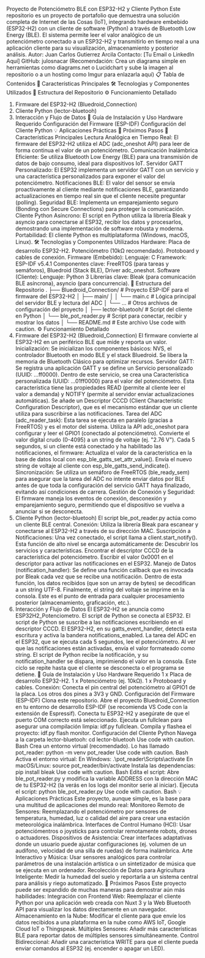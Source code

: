 Proyecto de Potenciómetro BLE con ESP32-H2 y Cliente Python
Este repositorio es un proyecto de portafolio que demuestra una solución completa de Internet de las Cosas (IoT), integrando hardware embebido (ESP32-H2) con un cliente de software (Python) a través de Bluetooth Low Energy (BLE).
El sistema permite leer el valor analógico de un potenciómetro conectado a un ESP32-H2 y transmitirlo en tiempo real a una aplicación cliente para su visualización, almacenamiento y posterior análisis.
Autor: Juan Carlos Gutierrez Arcila
Contacto: [Tu Email o LinkedIn Aquí]
GitHub: julosnacar
(Recomendación: Crea un diagrama simple en herramientas como diagrams.net o Lucidchart y sube la imagen al repositorio o a un hosting como Imgur para enlazarla aquí)
📋 Tabla de Contenidos
🚀 Características Principales
🛠️ Tecnologías y Componentes Utilizados
📂 Estructura del Repositorio
⚙️ Funcionamiento Detallado
1. Firmware del ESP32-H2 (Bluedroid_Connection)
2. Cliente Python (lector-bluetooh)
3. Interacción y Flujo de Datos
🔧 Guía de Instalación y Uso
Hardware Requerido
Configuración del Firmware (ESP-IDF)
Configuración del Cliente Python
💡 Aplicaciones Prácticas
🌟 Próximos Pasos
🚀 Características Principales
Lectura Analógica en Tiempo Real: El firmware del ESP32-H2 utiliza el ADC (adc_oneshot API) para leer de forma continua el valor de un potenciómetro.
Comunicación Inalámbrica Eficiente: Se utiliza Bluetooth Low Energy (BLE) para una transmisión de datos de bajo consumo, ideal para dispositivos IoT.
Servidor GATT Personalizado: El ESP32 implementa un servidor GATT con un servicio y una característica personalizados para exponer el valor del potenciómetro.
Notificaciones BLE: El valor del sensor se envía proactivamente al cliente mediante notificaciones BLE, garantizando actualizaciones en tiempo real sin que el cliente necesite preguntar (polling).
Seguridad BLE: Implementa un emparejamiento seguro (Bonding con Secure Connections) para proteger la comunicación.
Cliente Python Asíncrono: El script en Python utiliza la librería Bleak y asyncio para conectarse al ESP32, recibir los datos y procesarlos, demostrando una implementación de software robusta y moderna.
Portabilidad: El cliente Python es multiplataforma (Windows, macOS, Linux).
🛠️ Tecnologías y Componentes Utilizados
Hardware:
Placa de desarrollo ESP32-H2.
Potenciómetro (10kΩ recomendado).
Protoboard y cables de conexión.
Firmware (Embebido):
Lenguaje: C
Framework: ESP-IDF v5.4.1
Componentes clave: FreeRTOS (para tareas y semáforos), Bluedroid (Stack BLE), Driver adc_oneshot.
Software (Cliente):
Lenguaje: Python 3
Librerías clave: Bleak (para comunicación BLE asíncrona), asyncio (para concurrencia).
📂 Estructura del Repositorio
.
├── Bluedroid_Connection/      # Proyecto ESP-IDF para el firmware del ESP32-H2
│   ├── main/
│   │   └── main.c             # Lógica principal del servidor BLE y lectura del ADC
│   └── ...                    # Otros archivos de configuración del proyecto
│
├── lector-bluetooh/           # Script del cliente en Python
│   └── ble_pot_reader.py      # Script para conectar, recibir y mostrar los datos
│
└── README.md                  # Este archivo
Use code with caution.
⚙️ Funcionamiento Detallado
1. Firmware del ESP32-H2 (Bluedroid_Connection)
El firmware convierte al ESP32-H2 en un periférico BLE que mide y reporta un valor.
Inicialización: Se inicializan los componentes básicos: NVS, el controlador Bluetooth en modo BLE y el stack Bluedroid. Se libera la memoria de Bluetooth Clásico para optimizar recursos.
Servidor GATT:
Se registra una aplicación GATT y se define un Servicio personalizado (UUID: ...ff0000).
Dentro de este servicio, se crea una Característica personalizada (UUID: ...01ff0000) para el valor del potenciómetro.
Esta característica tiene las propiedades READ (permite al cliente leer el valor a demanda) y NOTIFY (permite al servidor enviar actualizaciones automáticas).
Se añade un Descriptor CCCD (Client Characteristic Configuration Descriptor), que es el mecanismo estándar que un cliente utiliza para suscribirse a las notificaciones.
Tarea del ADC (adc_reader_task):
Esta tarea se ejecuta en paralelo (gracias a FreeRTOS) y es el motor del sistema.
Utiliza la API adc_oneshot para configurar y leer el GPIO1 (conectado al potenciómetro).
Convierte el valor digital crudo (0-4095) a un string de voltaje (ej. "2.76 V").
Cada 5 segundos, si un cliente está conectado y ha habilitado las notificaciones, el firmware:
Actualiza el valor de la característica en la base de datos local con esp_ble_gatts_set_attr_value().
Envía el nuevo string de voltaje al cliente con esp_ble_gatts_send_indicate().
Sincronización: Se utiliza un semáforo de FreeRTOS (ble_ready_sem) para asegurar que la tarea del ADC no intente enviar datos por BLE antes de que toda la configuración del servicio GATT haya finalizado, evitando así condiciones de carrera.
Gestión de Conexión y Seguridad: El firmware maneja los eventos de conexión, desconexión y emparejamiento seguro, permitiendo que el dispositivo se vuelva a anunciar si se desconecta.
2. Cliente Python (lector-bluetooh)
El script ble_pot_reader.py actúa como un cliente BLE central.
Conexión: Utiliza la librería Bleak para escanear y conectarse al ESP32-H2 a través de su dirección MAC.
Suscripción a Notificaciones: Una vez conectado, el script llama a client.start_notify(). Esta función de alto nivel se encarga automáticamente de:
Descubrir los servicios y características.
Encontrar el descriptor CCCD de la característica del potenciómetro.
Escribir el valor 0x0001 en el descriptor para activar las notificaciones en el ESP32.
Manejo de Datos (notification_handler):
Se define una función callback que es invocada por Bleak cada vez que se recibe una notificación.
Dentro de esta función, los datos recibidos (que son un array de bytes) se decodifican a un string UTF-8.
Finalmente, el string del voltaje se imprime en la consola. Este es el punto de entrada para cualquier procesamiento posterior (almacenamiento, graficación, etc.).
3. Interacción y Flujo de Datos
El ESP32-H2 se anuncia como ESP32H2_Potenciometro.
El script de Python se conecta al ESP32.
El script de Python se suscribe a las notificaciones escribiendo en el descriptor CCCD.
El ESP32-H2, en su gatts_event_handler, detecta esta escritura y activa la bandera notifications_enabled.
La tarea del ADC en el ESP32, que se ejecuta cada 5 segundos, lee el potenciómetro. Al ver que las notificaciones están activadas, envía el valor formateado como string.
El script de Python recibe la notificación, y su notification_handler se dispara, imprimiendo el valor en la consola.
Este ciclo se repite hasta que el cliente se desconecta o el programa se detiene.
🔧 Guía de Instalación y Uso
Hardware Requerido
1 x Placa de desarrollo ESP32-H2.
1 x Potenciómetro (ej. 10kΩ).
1 x Protoboard y cables.
Conexión: Conecta el pin central del potenciómetro al GPIO1 de la placa. Los otros dos pines a 3V3 y GND.
Configuración del Firmware (ESP-IDF)
Clona este repositorio.
Abre el proyecto Bluedroid_Connection en tu entorno de desarrollo ESP-IDF (se recomienda VS Code con la extensión de Espressif).
Conecta tu ESP32-H2 y asegúrate de que el puerto COM correcto está seleccionado.
Ejecuta un fullclean para asegurar una compilación limpia: idf.py fullclean.
Compila y flashea el proyecto: idf.py flash monitor.
Configuración del Cliente Python
Navega a la carpeta lector-bluetooh:
cd lector-bluetooh
Use code with caution.
Bash
Crea un entorno virtual (recomendado). Lo has llamado pot_reader:
python -m venv pot_reader
Use code with caution.
Bash
Activa el entorno virtual:
En Windows: .\pot_reader\Scripts\activate
En macOS/Linux: source pot_reader/bin/activate
Instala las dependencias:
pip install bleak
Use code with caution.
Bash
Edita el script: Abre ble_pot_reader.py y modifica la variable ADDRESS con la dirección MAC de tu ESP32-H2 (la verás en los logs del monitor serie al iniciar).
Ejecuta el script:
python ble_pot_reader.py
Use code with caution.
Bash
💡 Aplicaciones Prácticas
Este proyecto, aunque simple, es la base para una multitud de aplicaciones del mundo real:
Monitoreo Remoto de Sensores: Reemplazando el potenciómetro por sensores de temperatura, humedad, luz o calidad del aire para crear una estación meteorológica inalámbrica.
Interfaces de Control Humano (HCI): Usar potenciómentros o joysticks para controlar remotamente robots, drones o actuadores.
Dispositivos de Asistencia: Crear interfaces adaptativas donde un usuario puede ajustar configuraciones (ej. volumen de un audífono, velocidad de una silla de ruedas) de forma inalámbrica.
Arte Interactivo y Música: Usar sensores analógicos para controlar parámetros de una instalación artística o un sintetizador de música que se ejecuta en un ordenador.
Recolección de Datos para Agricultura Inteligente: Medir la humedad del suelo y reportarla a un sistema central para análisis y riego automatizado.
🌟 Próximos Pasos
Este proyecto puede ser expandido de muchas maneras para demostrar aún más habilidades:
Integración con Frontend Web: Reemplazar el cliente Python por una aplicación web creada con Nuxt 3 y la Web Bluetooth API para visualizar los datos directamente en un navegador.
Almacenamiento en la Nube: Modificar el cliente para que envíe los datos recibidos a una plataforma en la nube como AWS IoT, Google Cloud IoT o Thingspeak.
Múltiples Sensores: Añadir más características BLE para reportar datos de múltiples sensores simultáneamente.
Control Bidireccional: Añadir una característica WRITE para que el cliente pueda enviar comandos al ESP32 (ej. encender o apagar un LED).
